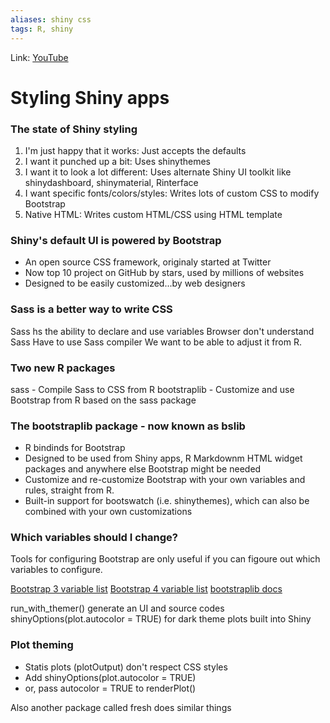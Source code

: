 ```yaml
---
aliases: shiny css
tags: R, shiny
---
```

Link: [YouTube](https://www.youtube.com/watch?v=GHBwprI_Py4)

# Styling Shiny apps

### The state of Shiny styling
1. I'm just happy that it works: Just accepts the defaults
2. I want it punched up a bit: Uses shinythemes
3. I want it to look a lot different: Uses alternate Shiny UI toolkit like shinydashboard, shinymaterial, Rinterface
4. I want specific fonts/colors/styles: Writes lots of custom CSS to modify Bootstrap
5. Native HTML: Writes custom HTML/CSS using HTML template

### Shiny's default UI is powered by Bootstrap
* An open source CSS framework, originaly started at Twitter
* Now top 10 project on GitHub by stars, used by millions of websites
* Designed to be easily customized...by web designers

### Sass is a better way to write CSS
Sass hs the ability to declare and use variables
Browser don't understand Sass
Have to use Sass compiler
We want to be able to adjust it from R.

### Two new R packages
sass - Compile Sass to CSS from R
bootstraplib - Customize and use Bootstrap from R based on the sass package

### The bootstraplib package - now known as bslib
* R bindinds for Bootstrap
* Designed to be used from Shiny apps, R Markdownm HTML widget packages and anywhere else Bootstrap might be needed
* Customize and re-customize Bootstrap with your own variables and rules, straight from R.
* Built-in support for bootswatch (i.e. shinythemes), which can also be combined with your own customizations

### Which variables should I change?
Tools for configuring Bootstrap are only useful if you can figoure out which variables to configure.

[Bootstrap 3 variable list](https://bit.ly/bs3-sass-vars)
[Bootstrap 4 variable list](https://bit.ly/bs4-sass-vars)
[bootstraplib docs](https://rstudio.github.io/bslib/)

run_with_themer() generate an UI and source codes
shinyOptions(plot.autocolor = TRUE) for dark theme plots built into Shiny

### Plot theming
* Statis plots (plotOutput) don't respect CSS styles
* Add shinyOptions(plot.autocolor = TRUE)
* or, pass autocolor = TRUE to renderPlot()

Also another package called fresh does similar things